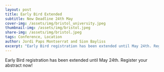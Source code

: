 ```yaml
---
layout: post
title: Early Bird Extended
subtitle: New Deadline 24th May
cover-img: /assets/img/bristol_university.jpeg
thumbnail-img: /assets/img/bristol.jpeg
share-img: /assets/img/bristol.jpeg
tags: Conference, Location
author: Jordi Paps Montserrat and Sion Bayliss 
excerpt: "Early Bird registration has been extended until May 24th. Register your abstract now!"
---
```


Early Bird registration has been extended until May 24th. Register your abstract now!
